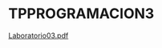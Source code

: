 # TPPROGRAMACION3

[Laboratorio03.pdf](https://github.com/JonaCardozoo/TPPROGRAMACION3/files/15329011/Laboratorio03.pdf)

 
